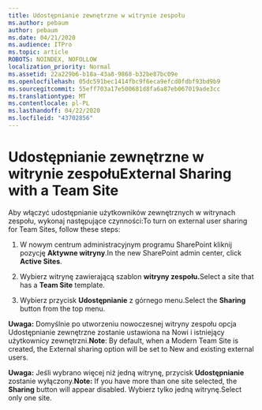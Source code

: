 ```yaml
---
title: Udostępnianie zewnętrzne w witrynie zespołu
ms.author: pebaum
author: pebaum
ms.date: 04/21/2020
ms.audience: ITPro
ms.topic: article
ROBOTS: NOINDEX, NOFOLLOW
localization_priority: Normal
ms.assetid: 22a229b6-b18a-43a8-9868-b32be87bc09e
ms.openlocfilehash: 05dc591bec1414fbc9f6eca9efcd0fdbf93bd9b9
ms.sourcegitcommit: 55eff703a17e500681d8fa6a87eb067019ade3cc
ms.translationtype: MT
ms.contentlocale: pl-PL
ms.lasthandoff: 04/22/2020
ms.locfileid: "43702856"
---
```

# <a name="external-sharing-with-a-team-site"></a><span data-ttu-id="018e7-102">Udostępnianie zewnętrzne w witrynie zespołu</span><span class="sxs-lookup"><span data-stu-id="018e7-102">External Sharing with a Team Site</span></span>

<span data-ttu-id="018e7-103">Aby włączyć udostępnianie użytkowników zewnętrznych w witrynach zespołu, wykonaj następujące czynności:</span><span class="sxs-lookup"><span data-stu-id="018e7-103">To turn on external user sharing for Team Sites, follow these steps:</span></span> 
  
1. <span data-ttu-id="018e7-104">W nowym centrum administracyjnym programu SharePoint kliknij pozycję **Aktywne witryny**.</span><span class="sxs-lookup"><span data-stu-id="018e7-104">In the new SharePoint admin center, click **Active Sites**.</span></span>
  
2. <span data-ttu-id="018e7-105">Wybierz witrynę zawierającą szablon **witryny zespołu.**</span><span class="sxs-lookup"><span data-stu-id="018e7-105">Select a site that has a **Team Site** template.</span></span> 
  
3. <span data-ttu-id="018e7-106">Wybierz przycisk **Udostępnianie** z górnego menu.</span><span class="sxs-lookup"><span data-stu-id="018e7-106">Select the **Sharing** button from the top menu.</span></span> 
  
 <span data-ttu-id="018e7-107">**Uwaga:** Domyślnie po utworzeniu nowoczesnej witryny zespołu opcja Udostępnianie zewnętrzne zostanie ustawiona na Nowi i istniejący użytkownicy zewnętrzni.</span><span class="sxs-lookup"><span data-stu-id="018e7-107">**Note**: By default, when a Modern Team Site is created, the External sharing option will be set to New and existing external users.</span></span> 
  
 <span data-ttu-id="018e7-108">**Uwaga:** Jeśli wybrano więcej niż jedną witrynę, przycisk **Udostępnianie** zostanie wyłączony.</span><span class="sxs-lookup"><span data-stu-id="018e7-108">**Note:** If you have more than one site selected, the **Sharing** button will appear disabled.</span></span> <span data-ttu-id="018e7-109">Wybierz tylko jedną witrynę.</span><span class="sxs-lookup"><span data-stu-id="018e7-109">Select only one site.</span></span> 
  

